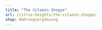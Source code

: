 ```yaml
---
title: "The Vitamin Shoppe"
url: /citrus-heights/the-vitamin-shoppe/
shop: Nahrungsergänzung
---
```

